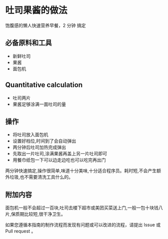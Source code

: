 # 吐司果酱的做法

饱腹感的懒人快速营养早餐，2 分钟 搞定

## 必备原料和工具

- 新鲜吐司
- 果酱
- 面包机

## Quantitative calculation

- 吐司两片
- 果酱足够涂满一面吐司的量

## 操作

- 将吐司放入面包机
- 设置好档位,时间到了会自动弹出
- 两分钟后吐司加热完成弹出
- 先取出一片吐司,涂满果酱再盖上另一片吐司即可
- 用餐巾纸包一下可以边走边吃也可以吃完再出门

两分钟快速搞定,操作很简单,味道十分美味,十分适合程序员。耗时短,不会产生额外垃圾,也不需要清洗工具什么的。

## 附加内容

面包机一般不会超过一百块,吐司去楼下超市或美团买菜送上门,一般一包十块钱八片,保质期比较短,很干净卫生。

如果您遵循本指南的制作流程而发现有问题或可以改进的流程，请提出 Issue 或 Pull request 。
